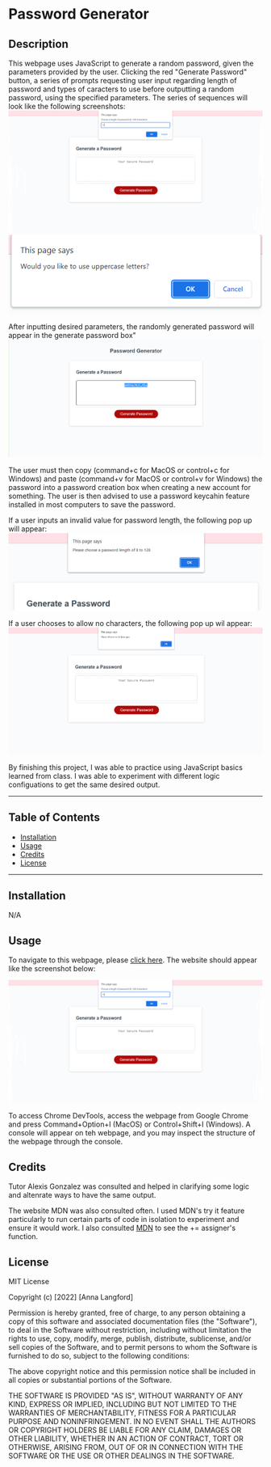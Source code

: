 # Password Generator

## Description 

This webpage uses JavaScript to generate a random password, given the parameters provided by the user. Clicking the red "Generate Password" button, a series of prompts requesting user input regarding length of password and types of caracters to use before outputting a random password, using the specified parameters. The series of sequences will look like the following screenshots: 
![Screenshot-length-input](assets/images/screenshot-1.png)
![Screenshot-character-input](assets/images/screenshot-2.png)

After inputting desired parameters, the randomly generated password will appear in the generate password box" 
![Screenshot-random-password](assets/images/screenshot-6.png)

The user must then copy (command+c for MacOS or control+c for Windows) and paste (command+v for MacOS or control+v for Windows) the password into a password creation box when creating a new account for something. The user is then advised to use a password keycahin feature installed in most computers to save the password. 

If a user inputs an invalid value for password length, the following pop up will appear: 
![Screenshot-invalid-length](assets/images/screenshot-7.png)

If a user chooses to allow no characters, the following pop up wil appear: 
![Screenshot-invalid-characters](assets/images/screenshot-8.png)

By finishing this project, I was able to practice using JavaScript basics learned from class. I was able to experiment with different logic configuations to get the same desired output. 

---
## Table of Contents

- [Installation](#installation)
- [Usage](#usage)
- [Credits](#credits)
- [License](#license)

---

## Installation

N/A

## Usage

To navigate to this webpage, please [click here](https://anna-dxj.github.io/md2-friendly-parakeet/). The website should appear like the screenshot below: 

![Screenshot-1](assets/images/screenshot-1.png)

To access Chrome DevTools, access the webpage from Google Chrome and press Command+Option+I (MacOS) or Control+Shift+I (Windows). A console will appear on teh webpage, and you may inspect the structure of the webpage through the console. 

## Credits

Tutor Alexis Gonzalez was consulted and helped in clarifying some logic and altenrate ways to have the same output. 

The website MDN was also consulted often. I used MDN's try it feature particularly to run certain parts of code in isolation to experiment and ensure it would work. I also consulted [MDN](https://developer.mozilla.org/en-US/docs/Web/JavaScript/Reference/Operators/Addition_assignment) to see the += assigner's function. 

## License

MIT License

Copyright (c) [2022] [Anna Langford]

Permission is hereby granted, free of charge, to any person obtaining a copy
of this software and associated documentation files (the "Software"), to deal
in the Software without restriction, including without limitation the rights
to use, copy, modify, merge, publish, distribute, sublicense, and/or sell
copies of the Software, and to permit persons to whom the Software is
furnished to do so, subject to the following conditions:

The above copyright notice and this permission notice shall be included in all
copies or substantial portions of the Software.

THE SOFTWARE IS PROVIDED "AS IS", WITHOUT WARRANTY OF ANY KIND, EXPRESS OR
IMPLIED, INCLUDING BUT NOT LIMITED TO THE WARRANTIES OF MERCHANTABILITY,
FITNESS FOR A PARTICULAR PURPOSE AND NONINFRINGEMENT. IN NO EVENT SHALL THE
AUTHORS OR COPYRIGHT HOLDERS BE LIABLE FOR ANY CLAIM, DAMAGES OR OTHER
LIABILITY, WHETHER IN AN ACTION OF CONTRACT, TORT OR OTHERWISE, ARISING FROM,
OUT OF OR IN CONNECTION WITH THE SOFTWARE OR THE USE OR OTHER DEALINGS IN THE
SOFTWARE.
